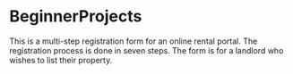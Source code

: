 # BeginnerProjects
This is a multi-step registration form for an online rental portal. 
The registration process is done in seven steps. 
The form is for a landlord who wishes to list their property. 

